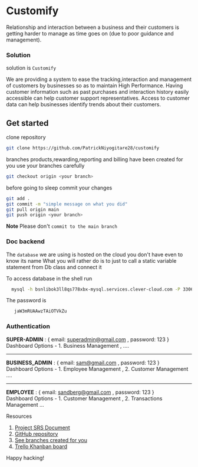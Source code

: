 # Customify
Relationship and interaction between a business and their customers is getting harder to manage as time goes on (due to poor guidance and management).

### Solution
solution is `Customify`

We are providing a system to ease the tracking,interaction and management of customers by businesses so as to maintain High Performance.
Having customer information such as past purchases and interaction history easily accessible can help customer support representatives.
Access to customer data can help businesses identify trends about their customers.

## Get started

clone repository

```bash
git clone https://github.com/PatrickNiyogitare28/customify

```
branches products,rewarding,reporting and billing have been created for you
use your branches carefully 
```bash
git checkout origin <your branch>
```
before going to sleep commit your changes
```bash
git add .
git commit -m "simple message on what you did"
git pull origin main
git push origin <your branch>
```

**Note** Please don't `commit to the main branch`

### Doc backend

The `database` we are using is hosted on the cloud you don't have even to know its  name
What you will rather do is to just to call a static variable  statement from Db class and connect it


To access database in the shell run


```bash
  mysql -h bsnlibok3ll8qs778xbx-mysql.services.clever-cloud.com -P 3306 -u uqq6c1ewt1hkbzwd -p bsnlibok3ll8qs778xbx
```

The password is 
```bash
   jaW3mRUAAwzTAiOTVkZu
```

### Authentication

**SUPER-ADMIN** : { email: superadmin@gmail.com , password: 123 }<br/>
Dashboard Options  - 1.  Business Management ,  ….

--------------------------------------------------------------------------------------
**BUSINESS_ADMIN** : { email: sam@gmail.com , password: 123 }<br/>
Dashboard Options  - 1.  Employee Management ,  2. Customer Management ….

--------------------------------------------------------------------------------------
**EMPLOYEE** : { email: sandberg@gmail.com  , password: 123 }<br/>
Dashboard Options  - 1.  Customer Management ,  2. Transactions Management …


Resources

1. [Project SRS Document](https://docs.google.com/document/d/1QQb2NpTqJYs0DBmqgORl_rMlQrSiHjMEPdxY3kaue-8/edit#)
2. [GitHub repository](https://github.com/PatrickNiyogitare28/customify)
3. [See branches created for you](https://github.com/PatrickNiyogitare28/customify/branches)
4. [Trello Khanban board](https://trello.com/b/CfQDY64n/customfy)

Happy hacking!
